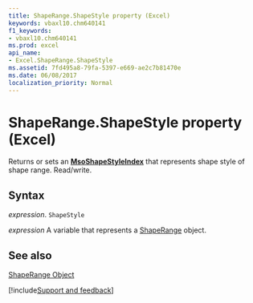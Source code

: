 ```yaml
---
title: ShapeRange.ShapeStyle property (Excel)
keywords: vbaxl10.chm640141
f1_keywords:
- vbaxl10.chm640141
ms.prod: excel
api_name:
- Excel.ShapeRange.ShapeStyle
ms.assetid: 7fd495a8-79fa-5397-e669-ae2c7b81470e
ms.date: 06/08/2017
localization_priority: Normal
---
```



# ShapeRange.ShapeStyle property (Excel)

Returns or sets an  **[MsoShapeStyleIndex](Office.MsoShapeStyleIndex.md)** that represents shape style of shape range. Read/write.


## Syntax

_expression_. `ShapeStyle`

_expression_ A variable that represents a [ShapeRange](Excel.ShapeRange.md) object.


## See also


[ShapeRange Object](Excel.ShapeRange.md)

[!include[Support and feedback](~/includes/feedback-boilerplate.md)]